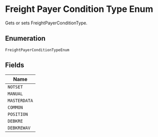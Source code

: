 
# Freight Payer Condition Type Enum

Gets or sets FreightPayerConditionType.

## Enumeration

`FreightPayerConditionTypeEnum`

## Fields

| Name |
|  --- |
| `NOTSET` |
| `MANUAL` |
| `MASTERDATA` |
| `COMMON` |
| `POSITION` |
| `DEBKRE` |
| `DEBKREWAV` |

